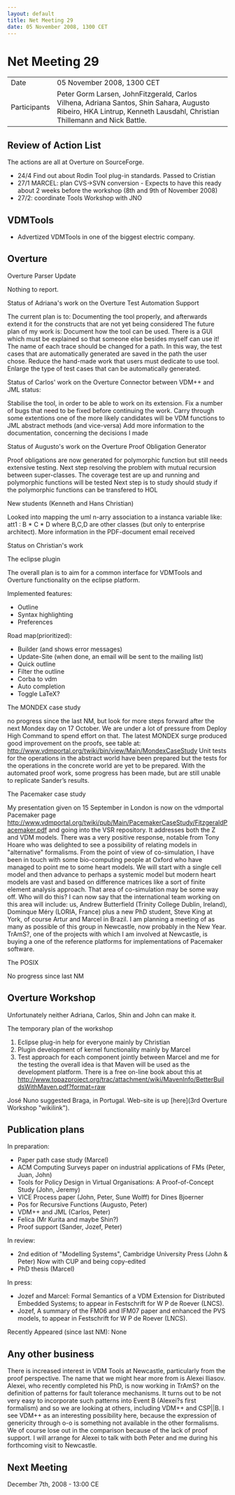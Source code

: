 ```yaml
---
layout: default
title: Net Meeting 29
date: 05 November 2008, 1300 CET
---
```



# Net Meeting 29

|||
|---|---|
| Date | 05 November 2008, 1300 CET |
| Participants | Peter Gorm Larsen, JohnFitzgerald, Carlos Vilhena, Adriana Santos, Shin Sahara, Augusto Ribeiro, HKA Lintrup, Kenneth Lausdahl, Christian Thillemann and Nick Battle. |

Review of Action List
---------------------

The actions are all at Overture on SourceForge.

-   24/4 Find out about Rodin Tool plug-in standards. Passed to Cristian
-   27/1 MARCEL: plan CVS-\>SVN conversion - Expects to have this ready
    about 2 weeks before the workshop (8th and 9th of November 2008)
-   27/2: coordinate Tools Workshop with JNO

VDMTools
--------

-   Advertized VDMTools in one of the biggest electric company.

Overture
--------

Overture Parser Update

Nothing to report.

Status of Adriana's work on the Overture Test Automation Support

The current plan is to: Documenting the tool properly, and afterwards
extend it for the constructs that are not yet being considered The
future plan of my work is: Document how the tool can be used. There is a
GUI which must be explained so that someone else besides myself can use
it! The name of each trace should be changed for a path. In this way,
the test cases that are automatically generated are saved in the path
the user chose. Reduce the hand-made work that users must dedicate to
use tool. Enlarge the type of test cases that can be automatically
generated.

Status of Carlos' work on the Overture Connector between VDM++ and JML status:

Stabilise the tool, in order to be able to work on its extension. Fix a
number of bugs that need to be fixed before continuing the work. Carry
through some extentions one of the more likely candidates will be VDM
functions to JML abstract methods (and vice-versa) Add more information
to the documentation, concerning the decisions I made

Status of Augusto's work on the Overture Proof Obligation Generator

Proof obligations are now generated for polymorphic function but still
needs extensive testing. Next step resolving the problem with mutual
recursion between super-classes. The coverage test are up and running
and polymorphic functions will be tested Next step is to study should
study if the polymorphic functions can be transfered to HOL

New students (Kenneth and Hans Christian)

Looked into mapping the uml n-arry association to a instanca variable
like: att1 : B \* C \* D where B,C,D are other classes (but only to
enterprise architect). More information in the PDF-document email
received

Status on Christian's work

The eclipse plugin

The overall plan is to aim for a common interface for VDMTools and
Overture functionality on the eclipse platform.

Implemented features:

-   Outline
-   Syntax highlighting
-   Preferences

Road map(prioritized):

-   Builder (and shows error messages)
-   Update-Site (when done, an email will be sent to the mailing list)
-   Quick outline
-   Filter the outline
-   Corba to vdm
-   Auto completion
-   Toggle LaTeX?

The MONDEX case study

no progress since the last NM, but look for more steps forward after the
next Mondex day on 17 October. We are under a lot of pressure from
Deploy High Command to spend effort on that. The latest MONDEX surge
produced good improvement on the proofs, see table at:
<http://www.vdmportal.org/twiki/bin/view/Main/MondexCaseStudy> Unit
tests for the operations in the abstract world have been prepared but
the tests for the operations in the concrete world are yet to be
prepared. With the automated proof work, some progress has been made,
but are still unable to replicate Sander’s results.

The Pacemaker case study

My presentation given on 15 September in London is now on the vdmportal
Pacemaker page
<http://www.vdmportal.org/twiki/pub/Main/PacemakerCaseStudy/FitzgeraldPacemaker.pdf>
and going into the VSR repository. It addresses both the Z and VDM
models. There was a very positive response, notable from Tony Hoare who
was delighted to see a possibility of relating models in "alternative"
formalisms. From the point of view of co-simulation, I have been in
touch with some bio-computing people at Oxford who have managed to point
me to some heart models. We will start with a single cell model and then
advance to perhaps a systemic model but modern heart models are vast and
based on difference matrices like a sort of finite element analysis
approach. That area of co-simulation may be some way off. Who will do
this? I can now say that the international team working on this area
will include: us, Andrew Butterfield (Trinity College Dublin, Ireland),
Dominque Méry (LORIA, France) plus a new PhD student, Steve King at
York, of course Artur and Marcel in Brazil. I am planning a meeting of
as many as possible of this group in Newcastle, now probably in the New
Year. TrAmS?, one of the projects with which I am involved at Newcastle,
is buying a one of the reference platforms for implementations of
Pacemaker software.

The POSIX

No progress since last NM

Overture Workshop
-----------------

Unfortunately neither Adriana, Carlos, Shin and John can make it.

The temporary plan of the workshop

1.  Eclipse plug-in help for everyone mainly by Christian
2.  Plugin development of kernel functionality mainly by Marcel
3.  Test approach for each component jointly between Marcel and me for
    the testing the overall idea is that Maven will be used as the
    development platform. There is a free on-line book about this at
    <http://www.topazproject.org/trac/attachment/wiki/MavenInfo/BetterBuildsWithMaven.pdf?format=raw>

José Nuno suggested Braga, in Portugal. Web-site is up
[here](3rd Overture Workshop "wikilink").

Publication plans
-----------------

In preparation:

-   Paper path case study (Marcel)
-   ACM Computing Surveys paper on industrial applications of FMs
    (Peter, Juan, John)
-   Tools for Policy Design in Virtual Organisations: A Proof-of-Concept
    Study (John, Jeremy)
-   VICE Process paper (John, Peter, Sune Wolff) for Dines Bjoerner
-   Pos for Recursive Functions (Augusto, Peter)
-   VDM++ and JML (Carlos, Peter)
-   Felica (Mr Kurita and maybe Shin?)
-   Proof support (Sander, Jozef, Peter)

In review:

-   2nd edition of "Modelling Systems", Cambridge University Press (John
    & Peter) Now with CUP and being copy-edited
-   PhD thesis (Marcel)

In press:

-   Jozef and Marcel: Formal Semantics of a VDM Extension for
    Distributed Embedded Systems; to appear in Festschrift for W P de
    Roever (LNCS).
-   Jozef, A summary of the FM06 and IFM07 paper and enhanced the PVS
    models, to appear in Festschrift for W P de Roever (LNCS).

Recently Appeared (since last NM): None

Any other business
------------------

There is increased interest in VDM Tools at Newcastle, particularly from
the proof perspective. The name that we might hear more from is Alexei
Iliasov. Alexei, who recently completed his PhD, is now working in
TrAmS? on the definition of patterns for fault tolerance mechanisms. It
turns out to be not very easy to incorporate such patterns into Event B
(Alexei?s first formalism) and so we are looking at others, including
VDM++ and CSP||B. I see VDM++ as an interesting possibility here,
because the expression of genericity through o-o is something not
available in the other formalisms. We of course lose out in the
comparison because of the lack of proof support. I will arrange for
Alexei to talk with both Peter and me during his forthcoming visit to
Newcastle.

Next Meeting
------------

December 7th, 2008 - 13:00 CE
